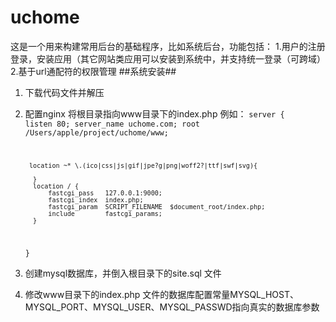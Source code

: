 # uchome
这是一个用来构建常用后台的基础程序，比如系统后台，功能包括：
1.用户的注册登录，安装应用（其它网站类应用可以安装到系统中，并支持统一登录（可跨域）
2.基于url通配符的权限管理
##系统安装##
1. 下载代码文件并解压
2. 配置nginx 将根目录指向www目录下的index.php
例如：
<code>server {
        listen       80;
        server_name  uchome.com;
        root           /Users/apple/project/uchome/www;

        location ~* \.(ico|css|js|gif|jpe?g|png|woff2?|ttf|swf|svg){

         }
         location / {
             fastcgi_pass   127.0.0.1:9000;
             fastcgi_index  index.php;
             fastcgi_param  SCRIPT_FILENAME  $document_root/index.php;
             include        fastcgi_params;
         }
     }</code>
3. 创建mysql数据库，并倒入根目录下的site.sql 文件
4. 修改www目录下的index.php 文件的数据库配置常量MYSQL_HOST、MYSQL_PORT、MYSQL_USER、MYSQL_PASSWD指向真实的数据库参数

